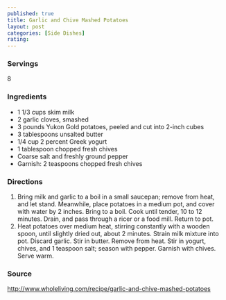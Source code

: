```yaml
---
published: true
title: Garlic and Chive Mashed Potatoes
layout: post
categories: [Side Dishes]
rating: 
---
```

### Servings
8

### Ingredients
- 1 1/3 cups skim milk
- 2 garlic cloves, smashed
- 3 pounds Yukon Gold potatoes, peeled and cut into 2-inch cubes
- 3 tablespoons unsalted butter
- 1/4 cup 2 percent Greek yogurt
- 1 tablespoon chopped fresh chives
- Coarse salt and freshly ground pepper
- Garnish: 2 teaspoons chopped fresh chives



### Directions
1. Bring milk and garlic to a boil in a small saucepan; remove from heat, and let stand. Meanwhile, place potatoes in a medium pot, and cover with water by 2 inches. Bring to a boil. Cook until tender, 10 to 12 minutes. Drain, and pass through a ricer or a food mill. Return to pot.
2. Heat potatoes over medium heat, stirring constantly with a wooden spoon, until slightly dried out, about 2 minutes. Strain milk mixture into pot. Discard garlic. Stir in butter. Remove from heat. Stir in yogurt, chives, and 1 teaspoon salt; season with pepper. Garnish with chives. Serve warm.

### Source
<a href="http://www.wholeliving.com/recipe/garlic-and-chive-mashed-potatoes" target="new">http://www.wholeliving.com/recipe/garlic-and-chive-mashed-potatoes</a>
